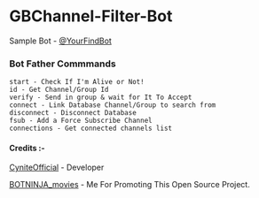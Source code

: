 # GBChannel-Filter-Bot
Sample Bot - [@YourFindBot](https://www.telegram.dog/YourFindBot)




### Bot Father Commmands 
```
start - Check If I'm Alive or Not!
id - Get Channel/Group Id
verify - Send in group & wait for It To Accept
connect - Link Database Channel/Group to search from
disconnect - Disconnect Database
fsub - Add a Force Subscribe Channel
connections - Get connected channels list
```

#### Credits :-

[CyniteOfficial](https://github.com/cyniteofficial) - Developer

[BOTNINJA_movies](https://www.telegram.dog/BOTNINJA_movies) - Me For Promoting This Open Source Project.
